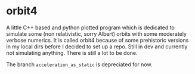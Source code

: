 # orbit4
A little C++ based and python plotted program which is dedicated to simulate some (non relativistic, sorry Albert) orbits with some moderately verbose numerics. It is called orbit4 because of some prehistoric versions in my local dirs before I decided to set up a repo.
Still in dev and currently not simulating anything. There is still a lot to be done.

The branch `acceleration_as_static` is depreciated for now.
